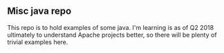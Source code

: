 ## Misc java repo

This repo is to hold examples of some java. I'm learning is as of Q2 2018 ultimately to understand Apache projects better, so there will be plenty of trivial examples here.
